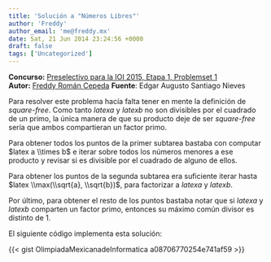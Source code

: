 ```yaml
---
title: 'Solución a "Números Libres"'
author: 'Freddy'
author_email: 'me@freddy.mx'
date: Sat, 21 Jun 2014 23:24:56 +0000
draft: false
tags: ['Uncategorized']
---
```


**Concurso:** [Preselectivo para la IOI 2015, Etapa 1, Problemset 1](https://omegaup.com/arena/IOI2015E1P1#problems/Suma-Manhattan) **Autor:** [Freddy Román Cepeda](http://freddy.mx/) **Fuente**: Edgar Augusto Santiago Nieves

Para resolver este problema hacía falta tener en mente la definición de _square-free_. Como tanto $latex a$ y $latex b$ no son divisibles por el cuadrado de un primo, la única manera de que su producto deje de ser _square-free_ sería que ambos compartieran un factor primo.

Para obtener todos los puntos de la primer subtarea bastaba con computar $latex a \\times b$ e iterar sobre todos los números menores a ese producto y revisar si es divisible por el cuadrado de alguno de ellos.

Para obtener los puntos de la segunda subtarea era suficiente iterar hasta $latex \\max(\\sqrt{a}, \\sqrt{b})$, para factorizar a $latex a$ y $latex b$.

Por último, para obtener el resto de los puntos bastaba notar que si $latex a$ y $latex b$ comparten un factor primo, entonces su máximo común divisor es distinto de 1.

El siguiente código implementa esta solución:

{{< gist OlimpiadaMexicanadeInformatica a08706770254e741af59 >}}